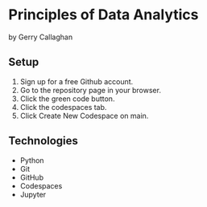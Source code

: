 # Principles of Data Analytics

by Gerry Callaghan

## Setup

1. Sign up for a free Github account.
2. Go to the repository page in your browser.
3. Click the green code button.
4. Click the codespaces tab.
5. Click Create New Codespace on main.

## Technologies

- Python
- Git
- GitHub
- Codespaces
- Jupyter
